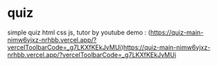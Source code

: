 # quiz
simple quiz html css js, tutor by youtube
demo : (https://quiz-main-nimw6vjxz-nrhbb.vercel.app/?vercelToolbarCode=_g7LKXfKEkJvMUi)https://quiz-main-nimw6vjxz-nrhbb.vercel.app/?vercelToolbarCode=_g7LKXfKEkJvMUi

